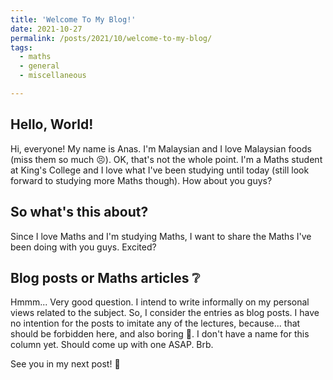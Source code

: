 ```yaml
---
title: 'Welcome To My Blog!'
date: 2021-10-27
permalink: /posts/2021/10/welcome-to-my-blog/
tags:
  - maths
  - general
  - miscellaneous

---
```

## Hello, World!

Hi, everyone! My name is Anas. I'm Malaysian and I love Malaysian foods (miss them so much :persevere:). OK, that's not the whole point. I'm a Maths student at King's College and I love what I've been studying until today (still look forward to studying more Maths though). How about you guys?

## So what's this about?

Since I love Maths and I'm studying Maths, I want to share the Maths I've been doing with you guys. Excited?    

## Blog posts or Maths articles :grey_question:

Hmmm... Very good question. I intend to write informally on my personal views related to the subject. So, I consider the entries as blog posts. I have no intention for the posts to imitate any of the lectures, because... that should be forbidden here, and also boring :eyes:. I don't have a name for this column yet. Should come up with one ASAP. Brb.


See you in my next post! :wave:

